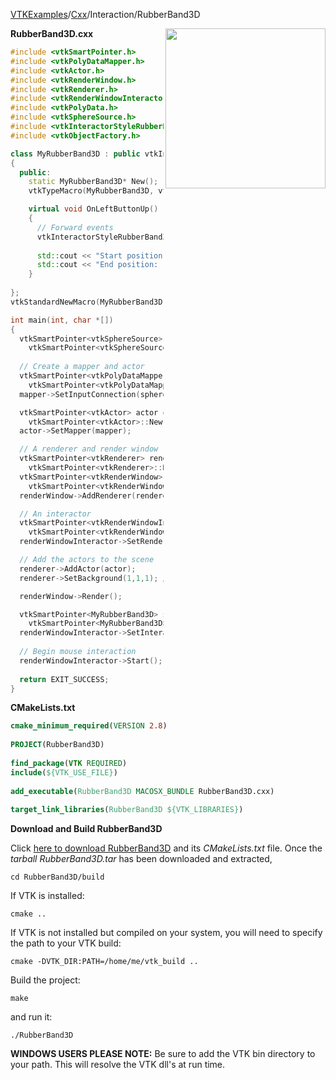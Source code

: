 [VTKExamples](/home/)/[Cxx](/Cxx)/Interaction/RubberBand3D

<img align="right" src="https://github.com/lorensen/VTKExamples/blob/gh-pages/Testing/Baseline/Interaction/TestRubberBand3D.png?raw=true" width="256" />

**RubberBand3D.cxx**
```c++
#include <vtkSmartPointer.h>
#include <vtkPolyDataMapper.h>
#include <vtkActor.h>
#include <vtkRenderWindow.h>
#include <vtkRenderer.h>
#include <vtkRenderWindowInteractor.h>
#include <vtkPolyData.h>
#include <vtkSphereSource.h>
#include <vtkInteractorStyleRubberBand3D.h>
#include <vtkObjectFactory.h>

class MyRubberBand3D : public vtkInteractorStyleRubberBand3D
{
  public:
    static MyRubberBand3D* New();
    vtkTypeMacro(MyRubberBand3D, vtkInteractorStyleRubberBand3D);

    virtual void OnLeftButtonUp() 
    {
      // Forward events
      vtkInteractorStyleRubberBand3D::OnLeftButtonUp();
 
      std::cout << "Start position: " << this->StartPosition[0] << " " << this->StartPosition[1] << std::endl;
      std::cout << "End position: " << this->EndPosition[0] << " " << this->EndPosition[1] << std::endl;
    }
 
};
vtkStandardNewMacro(MyRubberBand3D);

int main(int, char *[])
{
  vtkSmartPointer<vtkSphereSource> sphereSource = 
    vtkSmartPointer<vtkSphereSource>::New();
  
  // Create a mapper and actor
  vtkSmartPointer<vtkPolyDataMapper> mapper = 
    vtkSmartPointer<vtkPolyDataMapper>::New();
  mapper->SetInputConnection(sphereSource->GetOutputPort());

  vtkSmartPointer<vtkActor> actor =
    vtkSmartPointer<vtkActor>::New();
  actor->SetMapper(mapper);

  // A renderer and render window
  vtkSmartPointer<vtkRenderer> renderer = 
    vtkSmartPointer<vtkRenderer>::New();
  vtkSmartPointer<vtkRenderWindow> renderWindow = 
    vtkSmartPointer<vtkRenderWindow>::New();
  renderWindow->AddRenderer(renderer);

  // An interactor
  vtkSmartPointer<vtkRenderWindowInteractor> renderWindowInteractor = 
    vtkSmartPointer<vtkRenderWindowInteractor>::New();
  renderWindowInteractor->SetRenderWindow(renderWindow);

  // Add the actors to the scene
  renderer->AddActor(actor);
  renderer->SetBackground(1,1,1); // Background color white

  renderWindow->Render();

  vtkSmartPointer<MyRubberBand3D> style = 
    vtkSmartPointer<MyRubberBand3D>::New();
  renderWindowInteractor->SetInteractorStyle( style );
  
  // Begin mouse interaction
  renderWindowInteractor->Start();
  
  return EXIT_SUCCESS;
}
```
**CMakeLists.txt**
```cmake
cmake_minimum_required(VERSION 2.8)
 
PROJECT(RubberBand3D)
 
find_package(VTK REQUIRED)
include(${VTK_USE_FILE})
 
add_executable(RubberBand3D MACOSX_BUNDLE RubberBand3D.cxx)
 
target_link_libraries(RubberBand3D ${VTK_LIBRARIES})
```

**Download and Build RubberBand3D**

Click [here to download RubberBand3D](https://github.com/lorensen/VTKWikiExamplesTarballs/raw/master/RubberBand3D.tar) and its *CMakeLists.txt* file.
Once the *tarball RubberBand3D.tar* has been downloaded and extracted,
```
cd RubberBand3D/build 
```
If VTK is installed:
```
cmake ..
```
If VTK is not installed but compiled on your system, you will need to specify the path to your VTK build:
```
cmake -DVTK_DIR:PATH=/home/me/vtk_build ..
```
Build the project:
```
make
```
and run it:
```
./RubberBand3D
```
**WINDOWS USERS PLEASE NOTE:** Be sure to add the VTK bin directory to your path. This will resolve the VTK dll's at run time.

